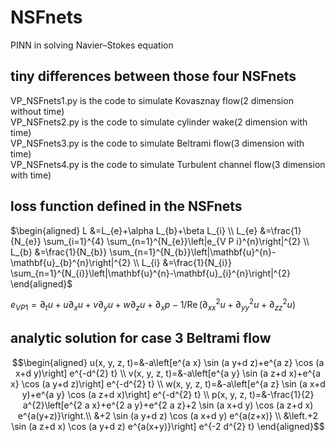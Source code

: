 # NSFnets
PINN in solving Navier–Stokes equation
## tiny differences between those four NSFnets

VP_NSFnets1.py is the code to simulate Kovasznay flow(2 dimension without time)  
VP_NSFnets2.py is the code to simulate cylinder wake(2 dimension with time)  
VP_NSFnets3.py is the code to simulate Beltrami flow(3 dimension with time)  
VP_NSFnets4.py is the code to simulate Turbulent channel flow(3 dimension with time)  


## loss function defined in the NSFnets

$\begin{aligned} L &=L_{e}+\alpha L_{b}+\beta L_{i} \\ L_{e} &=\frac{1}{N_{e}} \sum_{i=1}^{4} \sum_{n=1}^{N_{e}}\left|e_{V P i}^{n}\right|^{2} \\ L_{b} &=\frac{1}{N_{b}} \sum_{n=1}^{N_{b}}\left|\mathbf{u}^{n}-\mathbf{u}_{b}^{n}\right|^{2} \\ L_{i} &=\frac{1}{N_{i}} \sum_{n=1}^{N_{i}}\left|\mathbf{u}^{n}-\mathbf{u}_{i}^{n}\right|^{2} \end{aligned}$


$e_{V P 1}=\partial_{t} u+u \partial_{x} u+v \partial_{y} u+w \partial_{z} u+\partial_{x} p-1 / \operatorname{Re}\left(\partial_{x x}^{2} u+\partial_{y y}^{2} u+\partial_{z z}^{2} u\right)$

## analytic solution for case 3 Beltrami flow

$$\begin{aligned}
u(x, y, z, t)=&-a\left[e^{a x} \sin (a y+d z)+e^{a z} \cos (a x+d y)\right] e^{-d^{2} t} \\
v(x, y, z, t)=&-a\left[e^{a y} \sin (a z+d x)+e^{a x} \cos (a y+d z)\right] e^{-d^{2} t} \\
w(x, y, z, t)=&-a\left[e^{a z} \sin (a x+d y)+e^{a y} \cos (a z+d x)\right] e^{-d^{2} t} \\
p(x, y, z, t)=&-\frac{1}{2} a^{2}\left[e^{2 a x}+e^{2 a y}+e^{2 a z}+2 \sin (a x+d y) \cos (a z+d x) e^{a(y+z)}\right.\\
&+2 \sin (a y+d z) \cos (a x+d y) e^{a(z+x)} \\
&\left.+2 \sin (a z+d x) \cos (a y+d z) e^{a(x+y)}\right] e^{-2 d^{2} t}
\end{aligned}$$
